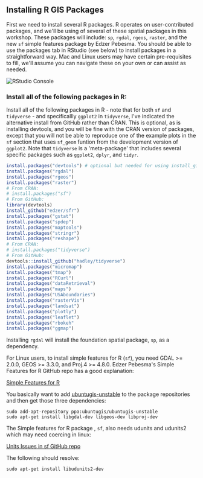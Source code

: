 
## Installing R GIS Packages

First we need to install several R packages. R operates on user-contributed packages, and we'll be using of several of these spatial packages in this workshop. These packages will include: `sp`, `rgdal`, `rgeos`, `raster`, and the new `sf` simple features package by Edzer Pebesma.  You should be able to use the packages tab in RStudio (see below) to install packages in a straightforward way.  Mac and Linux users may have certain pre-requisites to fill, we'll assume you can navigate these on your own or can assist as needed.

![RStudio Console]({{site.baseurl}}/img/packages.png)

### Install all of the following packages in R:

Install all of the following packages in R - note that for both `sf` and `tidyverse` - and specificallly `ggplot2` in `tidyverse`, I've indicated the alternative install from GitHub rather than CRAN.  This is optional, as is installing devtools, and you will be fine with the CRAN version of packages, except that you will not be able to reproduce one of the example plots in the `sf` section that uses `sf_geom` funtion from the development version of `ggplot2`. Note that `tidyverse` is a 'meta-package' that includes several specific packages such as `ggplot2`, `dplyr`, and `tidyr`.

```r
install.packages("devtools") # optional but needed for using install_github
install.packages("rgdal")
install.packages("rgeos")
install.packages("raster")
# From CRAN:
# install.packages("sf")
# From GitHub:
library(devtools)
install_github("edzer/sfr")
install.packages("gstat")
install.packages("spdep")
install.packages("maptools")
install.packages("stringr")
install.packages("reshape")
# From CRAN:
# install.packages("tidyverse")
# From GitHub:
devtools::install_github("hadley/tidyverse")
install.packages("micromap")
install.packages("tmap")
install.packages("RCurl")
install.packages("dataRetrieval")
install.packages("maps")
install.packages("USAboundaries")
install.packages("rasterVis")
install.packages("landsat")
install.packages("plotly")
install.packages("leaflet")
install.packages("rbokeh"
install.packages("ggmap")
```

Installing `rgdal` will install the foundation spatial package, `sp`, as a dependency.  

For Linux users, to install simple features for R (`sf`), you need GDAL >= 2.0.0, GEOS >= 3.3.0, and Proj.4 >=  4.8.0.  Edzer Pebesma's Simple Features for R GitHub repo has a good explanation:

[Simple Features for R](https://github.com/edzer/sfr)

You basically want to add [ubuntugis-unstable](http://ppa.launchpad.net/ubuntugis/ubuntugis-unstable/ubuntu/) to the package repositories and then get those three dependencies:

```
sudo add-apt-repository ppa:ubuntugis/ubuntugis-unstable
sudo apt-get install libgdal-dev libgeos-dev libproj-dev
```

The Simple features for R package , `sf`, also needs udunits and udunits2 which may need coercing in linux:

[Units Issues in sf GitHub repo](https://github.com/edzer/units/issues/1)

The following should resolve:

```
sudo apt-get install libudunits2-dev
```
